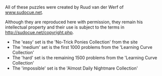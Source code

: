 All of these puzzles were created by Ruud van der Werf of www.sudocue.net.

Although they are reproduced here with permission, they remain his intellectual property and their use is subject to the terms in http://sudocue.net/copyright.php.

- The 'easy' set is the 'No-Trick Ponies Collection' from the site
- The 'medium' set is the first 1000 problems from the 'Learning Curve Collection'
- The 'hard' set is the remaining 1500 problems from the 'Learning Curve Collection'
- The 'impossible' set is the 'Almost Daily Nightmare Collection'
